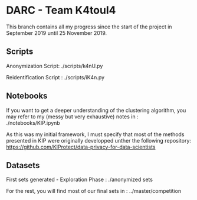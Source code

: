 # DARC - Team K4toul4

This branch contains all my progress since the start of the project in September 2019 until 25 November 2019. 

## Scripts

Anonymization Script: 
./scripts/k4nU.py

Reidentification Script : 
./scripts/iK4n.py 

## Notebooks

If you want to get a deeper understanding of the clustering algorithm, you may refer to my (messy but very exhaustive) notes in :
./notebooks/KIP.ipynb

As this was my initial framework, I must specify that most of the methods presented in KIP were originally developped unther the following repository:
https://github.com/KIProtect/data-privacy-for-data-scientists

## Datasets 

First sets generated - Exploration Phase : 
./anonymized sets

For the rest, you will find most of our final sets in :
../master/competition










